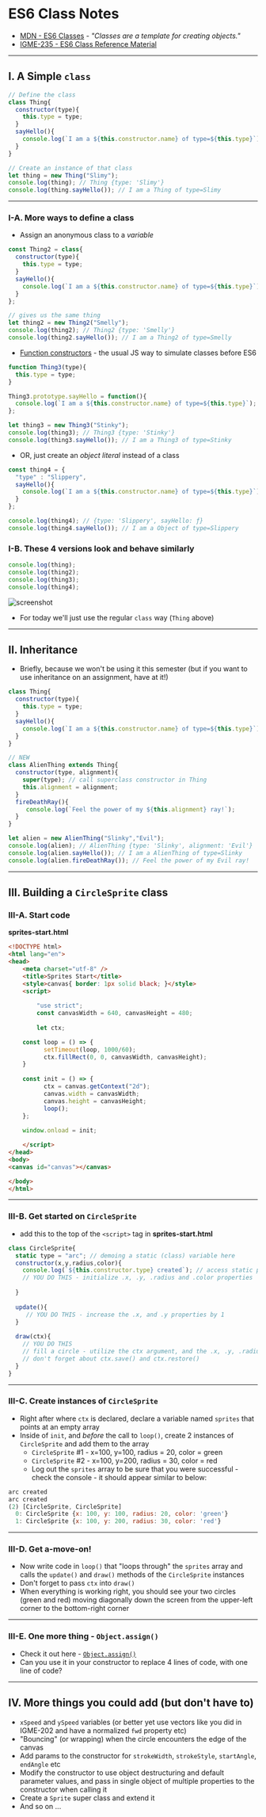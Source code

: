 # ES6 Class Notes

- [MDN - ES6 Classes](https://developer.mozilla.org/en-US/docs/Web/JavaScript/Reference/Classes) - *"Classes are a template for creating objects."*
- [IGME-235 - ES6 Class Reference Material](https://github.com/tonethar/IGME-235-Shared/blob/master/tutorial/pixi-js-2.md)

<hr>

## I. A Simple `class`

```js
// Define the class
class Thing{
  constructor(type){
    this.type = type;
  }
  sayHello(){
    console.log(`I am a ${this.constructor.name} of type=${this.type}`);
  }
}

// Create an instance of that class
let thing = new Thing("Slimy");
console.log(thing); // Thing {type: 'Slimy'}
console.log(thing.sayHello()); // I am a Thing of type=Slimy
```

<hr>

### I-A. More ways to define a class

- Assign an anonymous class to a *variable*

```js
const Thing2 = class{
  constructor(type){
    this.type = type;
  }
  sayHello(){
    console.log(`I am a ${this.constructor.name} of type=${this.type}`);
  }
};

// gives us the same thing
let thing2 = new Thing2("Smelly");
console.log(thing2); // Thing2 {type: 'Smelly'}
console.log(thing2.sayHello()); // I am a Thing2 of type=Smelly
```

- [Function constructors](https://javascript.info/constructor-new) - the usual JS way to simulate classes before ES6

```js
function Thing3(type){
  this.type = type;
}

Thing3.prototype.sayHello = function(){
  console.log(`I am a ${this.constructor.name} of type=${this.type}`);
};

let thing3 = new Thing3("Stinky");
console.log(thing3); // Thing3 {type: 'Stinky'}
console.log(thing3.sayHello()); // I am a Thing3 of type=Stinky
```

- OR, just create an *object literal* instead of a class

```js
const thing4 = {
  "type" : "Slippery",
  sayHello(){
    console.log(`I am a ${this.constructor.name} of type=${this.type}`);
  }
};

console.log(thing4); // {type: 'Slippery', sayHello: ƒ}
console.log(thing4.sayHello()); // I am a Object of type=Slippery
```

### I-B. These 4 versions look and behave similarly

```js
console.log(thing);
console.log(thing2);
console.log(thing3);
console.log(thing4);
```

![screenshot](_images/objects-classes-2.png)

- For today we'll just use the regular `class` way (`Thing` above)

<hr>

## II. Inheritance

- Briefly, because we won't be using it this semester (but if you want to use inheritance on an assignment, have at it!)

```js
class Thing{
  constructor(type){
    this.type = type;
  }
  sayHello(){
    console.log(`I am a ${this.constructor.name} of type=${this.type}`);
  }
}

// NEW
class AlienThing extends Thing{
  constructor(type, alignment){
    super(type); // call superclass constructor in Thing
    this.alignment = alignment;
  }
  fireDeathRay(){
     console.log(`Feel the power of my ${this.alignment} ray!`);
  }
}

let alien = new AlienThing("Slinky","Evil");
console.log(alien); // AlienThing {type: 'Slinky', alignment: 'Evil'}
console.log(alien.sayHello()); // I am a AlienThing of type=Slinky
console.log(alien.fireDeathRay()); // Feel the power of my Evil ray!
```

<hr>

## III. Building a `CircleSprite` class

### III-A. Start code

**sprites-start.html**

```html
<!DOCTYPE html>
<html lang="en">
<head>
	<meta charset="utf-8" />
	<title>Sprites Start</title>
	<style>canvas{ border: 1px solid black; }</style>
	<script>
	
        "use strict";
        const canvasWidth = 640, canvasHeight = 480;
	
        let ctx;

	const loop = () => {
          setTimeout(loop, 1000/60);
          ctx.fillRect(0, 0, canvasWidth, canvasHeight);
	}
	
	const init = () => {
          ctx = canvas.getContext("2d");
          canvas.width = canvasWidth;
          canvas.height = canvasHeight;
          loop();
	};
	
	window.onload = init;

	</script>
</head>
<body>
<canvas id="canvas"></canvas>

</body>
</html>
```

<hr>

### III-B. Get started on `CircleSprite`

- add this to the top of the `<script>` tag in **sprites-start.html**

```js
class CircleSprite{
  static type = "arc"; // demoing a static (class) variable here
  constructor(x,y,radius,color){
    console.log(`${this.constructor.type} created`); // access static property (alternatively, CircleSprite.type)
    // YOU DO THIS - initialize .x, .y, .radius and .color properties
  
  }
  
  update(){
     // YOU DO THIS - increase the .x, and .y properties by 1
  }
  
  draw(ctx){
    // YOU DO THIS 
    // fill a circle - utilize the ctx argument, and the .x, .y, .radius and .color properties
    // don't forget about ctx.save() and ctx.restore()
  }
}
```

<hr>

### III-C. Create instances of `CircleSprite`

- Right after where `ctx` is declared, declare a variable named `sprites` that points at an empty array
- Inside of `init`, and *before* the call to `loop()`, create 2 instances of `CircleSprite` and add them to the array
  - `CircleSprite` #1 - x=100, y=100, radius = 20, color = green
  - `CircleSprite` #2 - x=100, y=200, radius = 30, color = red
  - Log out the `sprites` array to be sure that you were successful - check the console - it should appear similar to below:

```js
arc created
arc created
(2) [CircleSprite, CircleSprite]
  0: CircleSprite {x: 100, y: 100, radius: 20, color: 'green'}
  1: CircleSprite {x: 100, y: 200, radius: 30, color: 'red'}
```

<hr>

### III-D. Get a-move-on!

- Now write code in `loop()` that "loops through" the `sprites` array and calls the `update()` and `draw()` methods of the `CircleSprite` instances
- Don't forget to pass `ctx` into `draw()`
- When everything is working right, you should see your two circles (green and red) moving diagonally down the screen from the upper-left corner to the bottom-right corner

<hr>

### III-E. One more thing - `Object.assign()`

- Check it out here - [`Object.assign()`](https://developer.mozilla.org/en-US/docs/Web/JavaScript/Reference/Global_Objects/Object/assign)
- Can you use it in your constructor to replace 4 lines of code, with one line of code?

<hr>

## IV. More things you could add (but don't have to)

- `xSpeed` and `ySpeed` variables (or better yet use vectors like you did in IGME-202 and have a normalized `fwd` property etc)
- "Bouncing" (or wrapping) when the circle encounters the edge of the canvas
- Add params to the constructor for `strokeWidth`, `strokeStyle`, `startAngle`, `endAngle` etc
- Modify the constructor to use object destructuring and default parameter values, and pass in single object of multiple properties to the constructor when calling it
- Create a `Sprite` super class and extend it
- And so on ...
